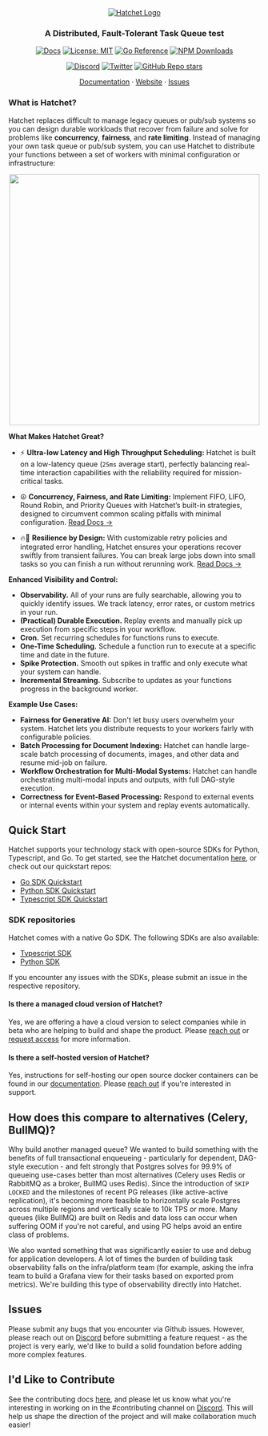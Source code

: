 <div align="center">

<picture>
  <source media="(prefers-color-scheme: dark)" srcset="https://framerusercontent.com/images/KBMnpSO12CyE6UANhf4mhrg6na0.png?scale-down-to=200">
  <source media="(prefers-color-scheme: light)" srcset="https://framerusercontent.com/images/KBMnpSO12CyE6UANhf4mhrg6na0.png?scale-down-to=200">
  <a href ="https://hatchet.run">
	  <img alt="Hatchet Logo" src="https://framerusercontent.com/images/KBMnpSO12CyE6UANhf4mhrg6na0.png?scale-down-to=200">
  </a>
</picture>

### A Distributed, Fault-Tolerant Task Queue test

[![Docs](https://img.shields.io/badge/docs-docs.hatchet.run-3F16E4)](https://docs.hatchet.run) [![License: MIT](https://img.shields.io/badge/License-MIT-purple.svg)](https://opensource.org/licenses/MIT) [![Go Reference](https://pkg.go.dev/badge/github.com/hatchet-dev/hatchet.svg)](https://pkg.go.dev/github.com/hatchet-dev/hatchet) [![NPM Downloads](https://img.shields.io/npm/dm/%40hatchet-dev%2Ftypescript-sdk)](https://www.npmjs.com/package/@hatchet-dev/typescript-sdk)

[![Discord](https://img.shields.io/discord/1088927970518909068?style=social&logo=discord)](https://discord.gg/ZMeUafwH89)
[![Twitter](https://img.shields.io/twitter/url/https/twitter.com/hatchet-dev.svg?style=social&label=Follow%20%40hatchet-dev)](https://twitter.com/hatchet_dev)
[![GitHub Repo stars](https://img.shields.io/github/stars/hatchet-dev/hatchet?style=social)](https://github.com/hatchet-dev/hatchet)

  <p align="center">
    <a href="https://docs.hatchet.run">Documentation</a>
    ·
    <a href="https://hatchet.run">Website</a>
    ·
    <a href="https://github.com/hatchet-dev/hatchet/issues">Issues</a>
  </p>

</div>

### What is Hatchet?

Hatchet replaces difficult to manage legacy queues or pub/sub systems so you can design durable workloads that recover from failure and solve for problems like **concurrency**, **fairness**, and **rate limiting**. Instead of managing your own task queue or pub/sub system, you can use Hatchet to distribute your functions between a set of workers with minimal configuration or infrastructure:

<p align="center">
  <img width="500" height="500" src="https://github.com/hatchet-dev/hatchet/assets/25448214/c3defa1e-d9d9-4419-94e5-b4ea4a748f8d">
</p>

**What Makes Hatchet Great?**

- ⚡️ **Ultra-low Latency and High Throughput Scheduling:** Hatchet is built on a low-latency queue (`25ms` average start), perfectly balancing real-time interaction capabilities with the reliability required for mission-critical tasks.

- ☮️ **Concurrency, Fairness, and Rate Limiting:** Implement FIFO, LIFO, Round Robin, and Priority Queues with Hatchet’s built-in strategies, designed to circumvent common scaling pitfalls with minimal configuration. [Read Docs →](https://docs.hatchet.run)

- 🔥🧯 **Resilience by Design:** With customizable retry policies and integrated error handling, Hatchet ensures your operations recover swiftly from transient failures. You can break large jobs down into small tasks so you can finish a run without rerunning work. [Read Docs →](https://docs.hatchet.run)

**Enhanced Visibility and Control:**

- **Observability.** All of your runs are fully searchable, allowing you to quickly identify issues. We track latency, error rates, or custom metrics in your run.
- **(Practical) Durable Execution.** Replay events and manually pick up execution from specific steps in your workflow.
- **Cron.** Set recurring schedules for functions runs to execute.
- **One-Time Scheduling.** Schedule a function run to execute at a specific time and date in the future.
- **Spike Protection.** Smooth out spikes in traffic and only execute what your system can handle.
- **Incremental Streaming.** Subscribe to updates as your functions progress in the background worker.

**Example Use Cases:**

- **Fairness for Generative AI:** Don't let busy users overwhelm your system. Hatchet lets you distribute requests to your workers fairly with configurable policies.
- **Batch Processing for Document Indexing:** Hatchet can handle large-scale batch processing of documents, images, and other data and resume mid-job on failure.
- **Workflow Orchestration for Multi-Modal Systems:** Hatchet can handle orchestrating multi-modal inputs and outputs, with full DAG-style execution.
- **Correctness for Event-Based Processing:** Respond to external events or internal events within your system and replay events automatically.

## Quick Start

Hatchet supports your technology stack with open-source SDKs for Python, Typescript, and Go. To get started, see the Hatchet documentation [here](https://docs.hatchet.run/home/quickstart/installation), or check out our quickstart repos:

- [Go SDK Quickstart](https://github.com/hatchet-dev/hatchet-go-quickstart)
- [Python SDK Quickstart](https://github.com/hatchet-dev/hatchet-python-quickstart)
- [Typescript SDK Quickstart](https://github.com/hatchet-dev/hatchet-typescript-quickstart)

### SDK repositories

Hatchet comes with a native Go SDK. The following SDKs are also available:

- [Typescript SDK](https://github.com/hatchet-dev/hatchet-typescript)
- [Python SDK](https://github.com/hatchet-dev/hatchet-python)

If you encounter any issues with the SDKs, please submit an issue in the respective repository.

#### Is there a managed cloud version of Hatchet?

Yes, we are offering a have a cloud version to select companies while in beta who are helping to build and shape the product. Please [reach out](mailto:contact@hatchet.run) or [request access](https://hatchet.run/request-access) for more information.

#### Is there a self-hosted version of Hatchet?

Yes, instructions for self-hosting our open source docker containers can be found in our [documentation](https://docs.hatchet.run/self-hosting/docker-compose). Please [reach out](mailto:contact@hatchet.run) if you're interested in support.

## How does this compare to alternatives (Celery, BullMQ)?

Why build another managed queue? We wanted to build something with the benefits of full transactional enqueueing - particularly for dependent, DAG-style execution - and felt strongly that Postgres solves for 99.9% of queueing use-cases better than most alternatives (Celery uses Redis or RabbitMQ as a broker, BullMQ uses Redis). Since the introduction of `SKIP LOCKED` and the milestones of recent PG releases (like active-active replication), it's becoming more feasible to horizontally scale Postgres across multiple regions and vertically scale to 10k TPS or more. Many queues (like BullMQ) are built on Redis and data loss can occur when suffering OOM if you're not careful, and using PG helps avoid an entire class of problems.

We also wanted something that was significantly easier to use and debug for application developers. A lot of times the burden of building task observability falls on the infra/platform team (for example, asking the infra team to build a Grafana view for their tasks based on exported prom metrics). We're building this type of observability directly into Hatchet.

## Issues

Please submit any bugs that you encounter via Github issues. However, please reach out on [Discord](https://discord.gg/ZMeUafwH89) before submitting a feature request - as the project is very early, we'd like to build a solid foundation before adding more complex features.

## I'd Like to Contribute

See the contributing docs [here](https://docs.hatchet.run/contributing), and please let us know what you're interesting in working on in the #contributing channel on [Discord](https://discord.gg/ZMeUafwH89). This will help us shape the direction of the project and will make collaboration much easier!
